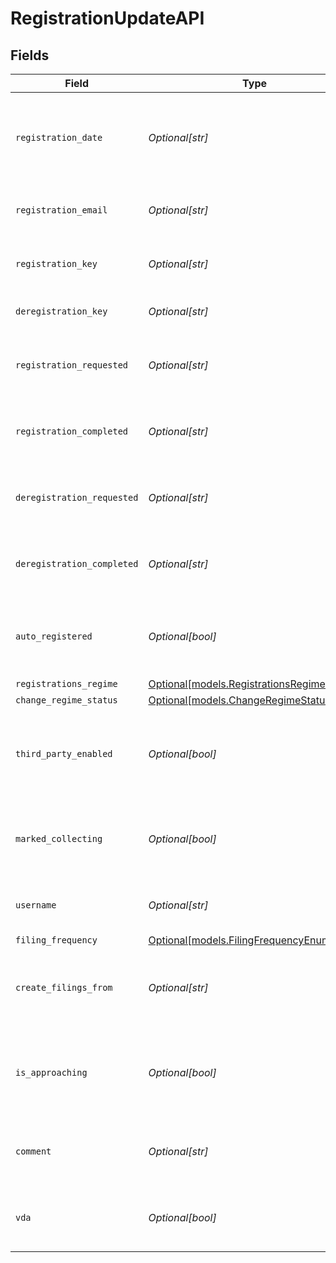# RegistrationUpdateAPI


## Fields

| Field                                                                            | Type                                                                             | Required                                                                         | Description                                                                      |
| -------------------------------------------------------------------------------- | -------------------------------------------------------------------------------- | -------------------------------------------------------------------------------- | -------------------------------------------------------------------------------- |
| `registration_date`                                                              | *Optional[str]*                                                                  | :heavy_minus_sign:                                                               | The date when the registration was created. Format: YYYY-MM-DD.                  |
| `registration_email`                                                             | *Optional[str]*                                                                  | :heavy_minus_sign:                                                               | Email address associated with the registration.                                  |
| `registration_key`                                                               | *Optional[str]*                                                                  | :heavy_minus_sign:                                                               | A unique key assigned to the registration.                                       |
| `deregistration_key`                                                             | *Optional[str]*                                                                  | :heavy_minus_sign:                                                               | A unique key assigned for deregistration.                                        |
| `registration_requested`                                                         | *Optional[str]*                                                                  | :heavy_minus_sign:                                                               | Timestamp when the registration was requested.                                   |
| `registration_completed`                                                         | *Optional[str]*                                                                  | :heavy_minus_sign:                                                               | Timestamp when the registration was completed.                                   |
| `deregistration_requested`                                                       | *Optional[str]*                                                                  | :heavy_minus_sign:                                                               | Timestamp when deregistration was requested.                                     |
| `deregistration_completed`                                                       | *Optional[str]*                                                                  | :heavy_minus_sign:                                                               | Timestamp when the deregistration was completed.                                 |
| `auto_registered`                                                                | *Optional[bool]*                                                                 | :heavy_minus_sign:                                                               | Indicates whether the registration was completed automatically.                  |
| `registrations_regime`                                                           | [Optional[models.RegistrationsRegimeEnum]](../models/registrationsregimeenum.md) | :heavy_minus_sign:                                                               | N/A                                                                              |
| `change_regime_status`                                                           | [Optional[models.ChangeRegimeStatusEnum]](../models/changeregimestatusenum.md)   | :heavy_minus_sign:                                                               | N/A                                                                              |
| `third_party_enabled`                                                            | *Optional[bool]*                                                                 | :heavy_minus_sign:                                                               | Indicates whether third-party access is enabled for this registration.           |
| `marked_collecting`                                                              | *Optional[bool]*                                                                 | :heavy_minus_sign:                                                               | Indicates whether the  registration is marked as collecting in shopify           |
| `username`                                                                       | *Optional[str]*                                                                  | :heavy_minus_sign:                                                               | The username associated with the registration.                                   |
| `filing_frequency`                                                               | [Optional[models.FilingFrequencyEnum]](../models/filingfrequencyenum.md)         | :heavy_minus_sign:                                                               | N/A                                                                              |
| `create_filings_from`                                                            | *Optional[str]*                                                                  | :heavy_minus_sign:                                                               | The updated date from which filings should start (YYYY-MM-DD).                   |
| `is_approaching`                                                                 | *Optional[bool]*                                                                 | :heavy_minus_sign:                                                               | Indicates whether the registration is approaching an action (e.g., renewal).     |
| `comment`                                                                        | *Optional[str]*                                                                  | :heavy_minus_sign:                                                               | Additional notes or comments related to the registration.                        |
| `vda`                                                                            | *Optional[bool]*                                                                 | :heavy_minus_sign:                                                               | Indicates if the Voluntary Disclosure Agreement (VDA) applies.                   |